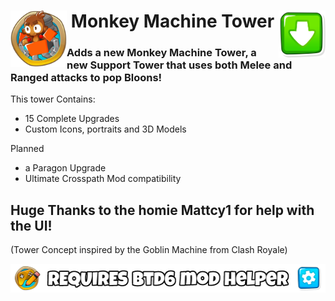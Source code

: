 <h1 align="center">
<a href="https://github.com/hubor0/Monkey-Machine/releases/latest/download/MonkeyMachine.dll">
    <img align="left" alt="Icon" height="90" src="Icon.png">
    <img align="right" alt="Download" height="75" src="https://raw.githubusercontent.com/gurrenm3/BTD-Mod-Helper/master/BloonsTD6%20Mod%20Helper/Resources/DownloadBtn.png">
</a>
Monkey Machine Tower
</h1>

### Adds a new Monkey Machine Tower, a new Support Tower that uses both Melee and Ranged attacks to pop Bloons!

This tower Contains:
* 15 Complete Upgrades
* Custom Icons, portraits and 3D Models

Planned
* a Paragon Upgrade
* Ultimate Crosspath Mod compatibility

## Huge Thanks to the homie Mattcy1 for help with the UI!
(Tower Concept inspired by the Goblin Machine from Clash Royale)

[![Requires BTD6 Mod Helper](https://raw.githubusercontent.com/gurrenm3/BTD-Mod-Helper/master/banner.png)](https://github.com/gurrenm3/BTD-Mod-Helper#readme)
